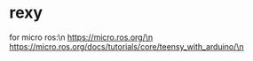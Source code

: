 # rexy 
for micro ros:\n
https://micro.ros.org/\n
https://micro.ros.org/docs/tutorials/core/teensy_with_arduino/\n
